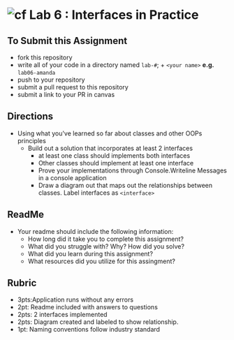 ![cf](http://i.imgur.com/7v5ASc8.png) Lab 6 : Interfaces in Practice
=====================================

## To Submit this Assignment
- fork this repository
- write all of your code in a directory named `lab-#`; + `<your name>` **e.g.** `lab06-amanda`
- push to your repository
- submit a pull request to this repository
- submit a link to your PR in canvas

## Directions
- Using what you've learned so far about classes and other OOPs principles
  - Build out a solution that incorporates at least 2 interfaces
    - at least one class should implements both interfaces
    - Other classes should implement at least one interface
    - Prove your implementations through Console.Writeline Messages in a console application
    - Draw a diagram out that maps out the relationships between classes. Label interfaces as `<interface>`

## ReadMe
- Your readme should include the following information:
	- How long did it take you to complete this assignment?
	- What did you struggle with? Why? How did you solve?
	- What did you learn during this assignment?
    - What resources did you utilize for this assingment?

## Rubric
- 3pts:Application runs without any errors
- 2pt: Readme included with answers to questions
- 2pts: 2 interfaces implemented
- 2pts: Diagram created and labeled to show relationship.
- 1pt: Naming conventions follow industry standard
